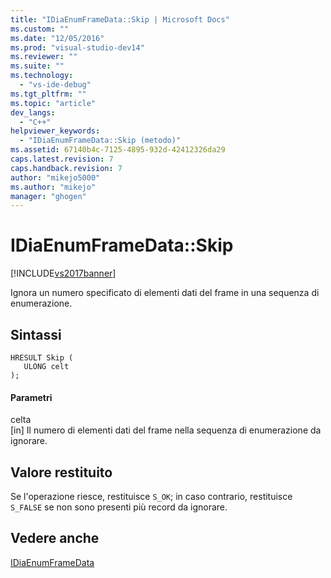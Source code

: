 ```yaml
---
title: "IDiaEnumFrameData::Skip | Microsoft Docs"
ms.custom: ""
ms.date: "12/05/2016"
ms.prod: "visual-studio-dev14"
ms.reviewer: ""
ms.suite: ""
ms.technology: 
  - "vs-ide-debug"
ms.tgt_pltfrm: ""
ms.topic: "article"
dev_langs: 
  - "C++"
helpviewer_keywords: 
  - "IDiaEnumFrameData::Skip (metodo)"
ms.assetid: 67140b4c-7125-4895-932d-42412326da29
caps.latest.revision: 7
caps.handback.revision: 7
author: "mikejo5000"
ms.author: "mikejo"
manager: "ghogen"
---
```

# IDiaEnumFrameData::Skip
[!INCLUDE[vs2017banner](../../code-quality/includes/vs2017banner.md)]

Ignora un numero specificato di elementi dati del frame in una sequenza di enumerazione.  
  
## Sintassi  
  
```cpp#  
HRESULT Skip (   
   ULONG celt  
);  
```  
  
#### Parametri  
 celta  
 \[in\]  Il numero di elementi dati del frame nella sequenza di enumerazione da ignorare.  
  
## Valore restituito  
 Se l'operazione riesce, restituisce `S_OK`; in caso contrario, restituisce  `S_FALSE` se non sono presenti più record da ignorare.  
  
## Vedere anche  
 [IDiaEnumFrameData](../../debugger/debug-interface-access/idiaenumframedata.md)